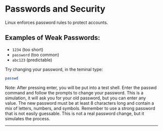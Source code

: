 # Passwords and Security

Linux enforces password rules to protect accounts.

## Examples of Weak Passwords:
- `1234` (too short)
- `password` (too common)
- `abc123` (predictable)

Try changing your password, in the teminal type:
```bash
passwd
```

Note: After pressing enter, you will be put into a test shell.
Enter the passwd command and follow the prompts to change your password.  This is a simulation, it will ask you for your old password, but you can enter any value.  The new password must be at least 8 characters long and contain a mix of letters, numbers, and symbols.  Remember to use a strong password that is not easily guessable.  This is not a real password change, but it simulates the process.

---
